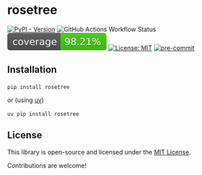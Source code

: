 # rosetree

[![PyPI - Version](https://img.shields.io/pypi/v/rosetree)](https://pypi.org/project/rosetree/)
![GitHub Actions Workflow Status](https://img.shields.io/github/actions/workflow/status/jeremander/rosetree/workflow.yml)
![Coverage Status](https://github.com/jeremander/rosetree/raw/coverage-badge/coverage-badge.svg)
[![License: MIT](https://img.shields.io/badge/License-MIT-yellow.svg)](https://raw.githubusercontent.com/jeremander/rosetree/refs/heads/main/LICENSE)
[![pre-commit](https://img.shields.io/badge/pre--commit-enabled-brightgreen?logo=pre-commit)](https://github.com/pre-commit/pre-commit)

## Installation

`pip install rosetree`

or (using [uv](https://docs.astral.sh/uv/))

`uv pip install rosetree`

## License

This library is open-source and licensed under the [MIT License](LICENSE).

Contributions are welcome!
